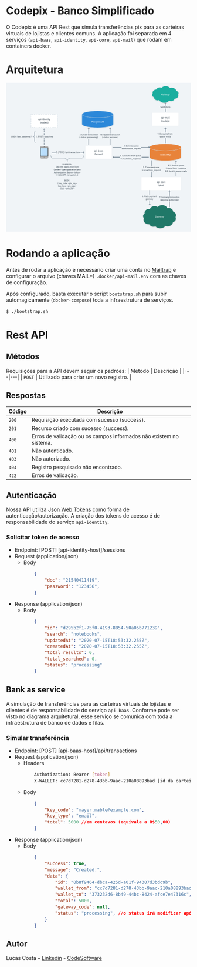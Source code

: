 # Codepix - Banco Simplificado

O Codepix é uma API Rest que simula transferências pix para as carteiras virtuais de
lojistas e clientes comuns. A aplicação foi separada em 4 serviços (`api-baas`, 
`api-identity`, `api-core`, `api-mail`) que rodam em containers docker.

# Arquitetura

![](./.github/assets/codepix-bank-simulator-arch.png)

# Rodando a aplicação
Antes de rodar a aplicação é necessário criar uma conta no [Mailtrap](https://mailtrap.io/) e 
configurar o arquivo (chaves MAIL*) `.docker/api-mail.env` com as chaves de configuração.

Após configurado, basta executar o script `bootstrap.sh` para subir automagicamente (`docker-compose`) 
toda a infraestrutura de serviços.
```sh
$ ./bootstrap.sh
```
# Rest API
## Métodos
Requisições para a API devem seguir os padrões:
| Método | Descrição |
|---|---|
| `POST` | Utilizado para criar um novo registro. |

## Respostas

| Código | Descrição |
|---|---|
| `200` | Requisição executada com sucesso (success).|
| `201` | Recurso criado com sucesso (success).|
| `400` | Erros de validação ou os campos informados não existem no sistema.|
| `401` | Não autenticado.|
| `403` | Não autorizado.|
| `404` | Registro pesquisado não encontrado.|
| `422` | Erros de validação.|

## Autenticação
Nossa API utiliza [Json Web Tokens](https://jwt.io/) como forma de autenticação/autorização.
A criação dos tokens de acesso é de responsabilidade do serviço `api-identity`.

### Solicitar token de acesso
+ Endpoint: [POST] [api-identity-host]/sessions
+ Request (application/json)
    + Body
        ```json
            {
                "doc": "21540411419",
                "password": "123456",
            }
        ```
+ Response (application/json)
    + Body
        ```json
            {
                "id": "d295b2f1-75f0-4193-8854-50a05b771239",
                "search": "notebooks",
                "updatedAt": "2020-07-15T18:53:32.255Z",
                "createdAt": "2020-07-15T18:53:32.255Z",
                "total_results": 0,
                "total_searched": 0,
                "status": "processing"
            }
        ```

## Bank as service
A simulação de transferências para as carteiras virtuais de lojistas e clientes é de responsabilidade 
do serviço `api-baas`. Conforme pode ser visto no diagrama arquitetural, esse serviço se comunica
com toda a infraestrutura de banco de dados e filas.

### Simular transferência
+ Endpoint: [POST] [api-baas-host]/api/transactions
+ Request (application/json)
    + Headers
        ```sh
            Authotization: Bearer [token]
            X-WALLET: cc7d7281-d278-43bb-9aac-210a08893bad [id da carteira de origem]
        ```
    + Body
        ```json
            {
                "key_code": "mayer.mable@example.com",
                "key_type": "email",
                "total": 5000 //em centavos (equivale a R$50,00)
            }
        ```
+ Response (application/json)
    + Body
        ```json
            {
                "success": true,
                "message": "Created.",
                "data": {
                    "id": "0b8f9464-dbca-425d-a01f-94307d3bdd9b",
                    "wallet_from": "cc7d7281-d278-43bb-9aac-210a08893bad",
                    "wallet_to": "373232d6-8b49-44bc-8424-afce7e47316c",
                    "total": 5000,
                    "gateway_code": null,
                    "status": "processing", //o status irá modificar após ser processado pelos outros serviços (filas)
                }
            }
        ```

## Autor
Lucas Costa – [Linkedin](https://www.linkedin.com/in/lucashcruzcosta/) - [CodeSoftware](https://www.codesoftware.me)